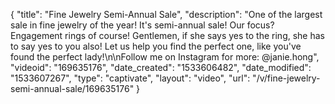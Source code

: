 {
    "title": "Fine Jewelry Semi-Annual Sale",
    "description": "One of the largest sale in fine jewelry of the year! It's semi-annual sale! Our focus? Engagement rings of course! Gentlemen, if she says yes to the ring, she has to say yes to you also! Let us help you find the perfect one, like you've found the perfect lady!\n\nFollow me on Instagram for more: @janie.hong",
    "videoid": "169635176",
    "date_created": "1533606482",
    "date_modified": "1533607267",
    "type": "captivate",
    "layout": "video",
    "url": "\/v\/fine-jewelry-semi-annual-sale\/169635176"
}